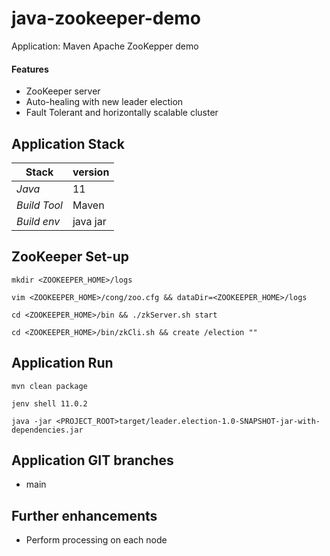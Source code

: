 # java-zookeeper-demo
Application: Maven Apache ZooKepper demo 


#### Features
- ZooKeeper server
- Auto-healing with new leader election
- Fault Tolerant and horizontally scalable cluster

## 

## Application Stack

Stack  | version |
--- | --- |  
*Java* | 11
*Build Tool* | Maven
*Build env* | java jar

## ZooKeeper Set-up 
`mkdir <ZOOKEEPER_HOME>/logs`

`vim <ZOOKEEPER_HOME>/cong/zoo.cfg && dataDir=<ZOOKEEPER_HOME>/logs`

`cd <ZOOKEEPER_HOME>/bin && ./zkServer.sh start`

`cd <ZOOKEEPER_HOME>/bin/zkCli.sh && create /election ""`

## Application Run

`mvn clean package`

`jenv shell 11.0.2`

`java -jar <PROJECT_ROOT>target/leader.election-1.0-SNAPSHOT-jar-with-dependencies.jar`

## Application GIT branches
- main

## Further enhancements 
- Perform processing on each node